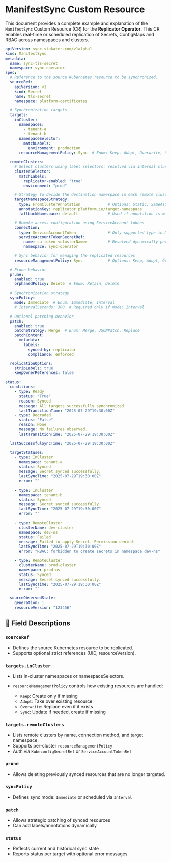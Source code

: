 # ManifestSync Custom Resource

This document provides a complete example and explanation of the `ManifestSync` Custom Resource (CR) for the **Replicator Operator**. This CR enables real-time or scheduled replication of Secrets, ConfigMaps and RBAC across namespaces and clusters.

```yaml
apiVersion: sync.stakater.com/v1alpha1
kind: ManifestSync
metadata:
  name: sync-tls-secret
  namespace: sync-operator
spec:
  # Reference to the source Kubernetes resource to be synchronized.
  sourceRef:
    apiVersion: v1
    kind: Secret
    name: tls-secret
    namespace: platform-certificates

  # Synchronization targets
  targets:
    inCluster:
      namespaces:
        - tenant-a
        - tenant-b
      namespaceSelector:
        matchLabels:
          environment: production
      resourceManagementPolicy: Sync  # Enum: Keep, Adopt, Overwrite, Sync

  remoteClusters:
    # Select clusters using label selectors; resolved via internal cluster registry (e.g., ACM, ConfigMap, etc.)
    clusterSelector:
      matchLabels:
        replicator-enabled: "true"
        environment: "prod"

    # Strategy to decide the destination namespace in each remote cluster
    targetNamespaceStrategy:
      type: FromClusterAnnotation            # Options: Static, SameAsSource, FromClusterAnnotation
      annotationKey: replicator.platform.io/target-namespace
      fallbackNamespace: default             # Used if annotation is missing on cluster object

    # Remote access configuration using ServiceAccount tokens
    connection:
      type: ServiceAccountToken              # Only supported type in MVP
      serviceAccountTokenSecretRef:
        name: sa-token-<clusterName>         # Resolved dynamically per cluster
        namespace: sync-operator

    # Sync behavior for managing the replicated resources
    resourceManagementPolicy: Sync           # Options: Keep, Adopt, Overwrite, Sync

  # Prune behavior
  prune:
    enabled: true
    orphanedPolicy: Delete  # Enum: Retain, Delete

  # Synchronization strategy
  syncPolicy:
    mode: Immediate  # Enum: Immediate, Interval
    # intervalSeconds: 300  # Required only if mode: Interval

  # Optional patching behavior
  patch:
    enabled: true
    patchStrategy: Merge  # Enum: Merge, JSONPatch, Replace
    patchContent:
      metadata:
        labels:
          synced-by: replicator
          compliance: enforced

  replicationOptions:
    stripLabels: true
    keepOwnerReferences: false

status:
  conditions:
    - type: Ready
      status: "True"
      reason: Synced
      message: All targets successfully synchronized.
      lastTransitionTime: "2025-07-29T19:30:00Z"
    - type: Degraded
      status: "False"
      reason: None
      message: No failures observed.
      lastTransitionTime: "2025-07-29T19:30:00Z"

  lastSuccessfulSyncTime: "2025-07-29T19:30:00Z"

  targetStatuses:
    - type: InCluster
      namespace: tenant-a
      status: Synced
      message: Secret synced successfully.
      lastSyncTime: "2025-07-29T19:30:00Z"
      error: ""

    - type: InCluster
      namespace: tenant-b
      status: Synced
      message: Secret synced successfully.
      lastSyncTime: "2025-07-29T19:30:00Z"
      error: ""

    - type: RemoteCluster
      clusterName: dev-cluster
      namespace: dev-ns
      status: Failed
      message: Failed to apply Secret. Permission denied.
      lastSyncTime: "2025-07-29T19:30:00Z"
      error: "RBAC: forbidden to create secrets in namespace dev-ns"

    - type: RemoteCluster
      clusterName: prod-cluster
      namespace: prod-ns
      status: Synced
      message: Secret synced successfully.
      lastSyncTime: "2025-07-29T19:30:00Z"
      error: ""

  sourceObservedState:
    generation: 1
    resourceVersion: "123456"
```

## 🧾 Field Descriptions

### `sourceRef`

* Defines the source Kubernetes resource to be replicated.
* Supports optional strict references (UID, resourceVersion).

### `targets.inCluster`

* Lists in-cluster namespaces or namespaceSelectors.
* `resourceManagementPolicy` controls how existing resources are handled:

  * `Keep`: Create only if missing
  * `Adopt`: Take over existing resource
  * `Overwrite`: Replace even if it exists
  * `Sync`: Update if needed, create if missing

### `targets.remoteClusters`

* Lists remote clusters by name, connection method, and target namespace.
* Supports per-cluster `resourceManagementPolicy`
* Auth via `KubeconfigSecretRef` or `ServiceAccountTokenRef`

### `prune`

* Allows deleting previously synced resources that are no longer targeted.

### `syncPolicy`

* Defines sync mode: `Immediate` or scheduled via `Interval`

### `patch`

* Allows strategic patching of synced resources
* Can add labels/annotations dynamically

### `status`

* Reflects current and historical sync state
* Reports status per target with optional error messages
